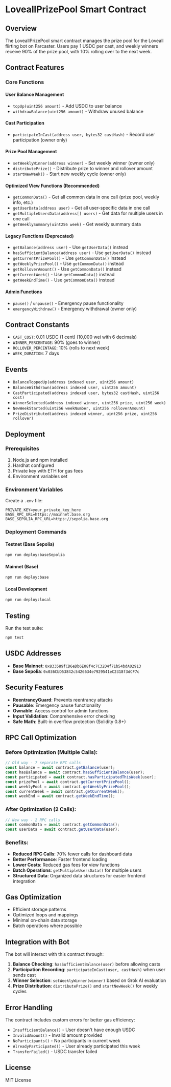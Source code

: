 # LoveallPrizePool Smart Contract

## Overview

The LoveallPrizePool smart contract manages the prize pool for the Loveall flirting bot on Farcaster. Users pay 1 USDC per cast, and weekly winners receive 90% of the prize pool, with 10% rolling over to the next week.

## Contract Features

### Core Functions

#### User Balance Management
- `topUp(uint256 amount)` - Add USDC to user balance
- `withdrawBalance(uint256 amount)` - Withdraw unused balance

#### Cast Participation
- `participateInCast(address user, bytes32 castHash)` - Record user participation (owner only)

#### Prize Pool Management
- `setWeeklyWinner(address winner)` - Set weekly winner (owner only)
- `distributePrize()` - Distribute prize to winner and rollover amount
- `startNewWeek()` - Start new weekly cycle (owner only)

#### Optimized View Functions (Recommended)
- `getCommonData()` - Get all common data in one call (prize pool, weekly info, etc.)
- `getUserData(address user)` - Get all user-specific data in one call
- `getMultipleUsersData(address[] users)` - Get data for multiple users in one call
- `getWeeklySummary(uint256 week)` - Get weekly summary data

#### Legacy Functions (Deprecated)
- `getBalance(address user)` - Use `getUserData()` instead
- `hasSufficientBalance(address user)` - Use `getUserData()` instead
- `getCurrentPrizePool()` - Use `getCommonData()` instead
- `getWeeklyPrizePool()` - Use `getCommonData()` instead
- `getRolloverAmount()` - Use `getCommonData()` instead
- `getCurrentWeek()` - Use `getCommonData()` instead
- `getWeekEndTime()` - Use `getCommonData()` instead

#### Admin Functions
- `pause()` / `unpause()` - Emergency pause functionality
- `emergencyWithdraw()` - Emergency withdrawal (owner only)

## Contract Constants

- `CAST_COST`: 0.01 USDC (1 cent) (10,000 wei with 6 decimals)
- `WINNER_PERCENTAGE`: 90% (goes to winner)
- `ROLLOVER_PERCENTAGE`: 10% (rolls to next week)
- `WEEK_DURATION`: 7 days

## Events

- `BalanceToppedUp(address indexed user, uint256 amount)`
- `BalanceWithdrawn(address indexed user, uint256 amount)`
- `CastParticipated(address indexed user, bytes32 castHash, uint256 cost)`
- `WinnerSelected(address indexed winner, uint256 prize, uint256 week)`
- `NewWeekStarted(uint256 weekNumber, uint256 rolloverAmount)`
- `PrizeDistributed(address indexed winner, uint256 prize, uint256 rollover)`

## Deployment

### Prerequisites
1. Node.js and npm installed
2. Hardhat configured
3. Private key with ETH for gas fees
4. Environment variables set

### Environment Variables
Create a `.env` file:
```env
PRIVATE_KEY=your_private_key_here
BASE_RPC_URL=https://mainnet.base.org
BASE_SEPOLIA_RPC_URL=https://sepolia.base.org
```

### Deployment Commands

#### Testnet (Base Sepolia)
```bash
npm run deploy:baseSepolia
```

#### Mainnet (Base)
```bash
npm run deploy:base
```

#### Local Development
```bash
npm run deploy:local
```

## Testing

Run the test suite:
```bash
npm test
```

## USDC Addresses

- **Base Mainnet**: `0x833589fCD6eDb6E08f4c7C32D4f71b54bdA02913`
- **Base Sepolia**: `0x036CbD53842c5426634e7929541eC2318f3dCF7c`

## Security Features

- **ReentrancyGuard**: Prevents reentrancy attacks
- **Pausable**: Emergency pause functionality
- **Ownable**: Access control for admin functions
- **Input Validation**: Comprehensive error checking
- **Safe Math**: Built-in overflow protection (Solidity 0.8+)

## RPC Call Optimization

### Before Optimization (Multiple Calls):
```javascript
// Old way - 7 separate RPC calls
const balance = await contract.getBalance(user);
const hasBalance = await contract.hasSufficientBalance(user);
const participated = await contract.hasParticipatedThisWeek(user);
const prizePool = await contract.getCurrentPrizePool();
const weeklyPool = await contract.getWeeklyPrizePool();
const currentWeek = await contract.getCurrentWeek();
const weekEnd = await contract.getWeekEndTime();
```

### After Optimization (2 Calls):
```javascript
// New way - 2 RPC calls
const commonData = await contract.getCommonData();
const userData = await contract.getUserData(user);
```

### Benefits:
- **Reduced RPC Calls**: 70% fewer calls for dashboard data
- **Better Performance**: Faster frontend loading
- **Lower Costs**: Reduced gas fees for view functions
- **Batch Operations**: `getMultipleUsersData()` for multiple users
- **Structured Data**: Organized data structures for easier frontend integration

## Gas Optimization

- Efficient storage patterns
- Optimized loops and mappings
- Minimal on-chain data storage
- Batch operations where possible

## Integration with Bot

The bot will interact with this contract through:

1. **Balance Checking**: `hasSufficientBalance(user)` before allowing casts
2. **Participation Recording**: `participateInCast(user, castHash)` when user sends cast
3. **Winner Selection**: `setWeeklyWinner(winner)` based on Grok AI evaluation
4. **Prize Distribution**: `distributePrize()` and `startNewWeek()` for weekly cycles

## Error Handling

The contract includes custom errors for better gas efficiency:
- `InsufficientBalance()` - User doesn't have enough USDC
- `InvalidAmount()` - Invalid amount provided
- `NoParticipants()` - No participants in current week
- `AlreadyParticipated()` - User already participated this week
- `TransferFailed()` - USDC transfer failed

## License

MIT License
